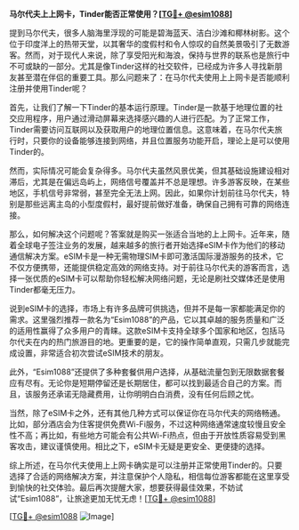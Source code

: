 **马尔代夫上上网卡，Tinder能否正常使用？[[TG💪+ @esim1088](https://t.me/s/esim1088)]**

提到马尔代夫，很多人脑海里浮现的可能是碧海蓝天、洁白沙滩和椰林树影。这个位于印度洋上的热带天堂，以其奢华的度假村和令人惊叹的自然美景吸引了无数游客。然而，对于现代人来说，除了享受阳光和海浪，保持与世界的联系也是旅行中不可或缺的一部分。尤其是像Tinder这样的社交软件，已经成为许多人寻找新朋友甚至潜在伴侣的重要工具。那么问题来了：在马尔代夫使用上上网卡是否能顺利注册并使用Tinder呢？

首先，让我们了解一下Tinder的基本运行原理。Tinder是一款基于地理位置的社交应用程序，用户通过滑动屏幕来选择感兴趣的人进行匹配。为了正常工作，Tinder需要访问互联网以及获取用户的地理位置信息。这意味着，在马尔代夫旅行时，只要你的设备能够连接到网络，并且位置服务功能开启，理论上是可以使用Tinder的。

然而，实际情况可能会复杂得多。马尔代夫虽然风景优美，但其基础设施建设相对滞后，尤其是在偏远岛屿上，网络信号覆盖并不总是理想。许多游客反映，在某些地区，手机信号非常弱，甚至完全无法上网。因此，如果你计划前往马尔代夫，特别是那些远离主岛的小型度假村，最好提前做好准备，确保自己拥有可靠的网络连接。

那么，如何解决这个问题呢？答案就是购买一张适合当地的上上网卡。近年来，随着全球电子签注业务的发展，越来越多的旅行者开始选择eSIM卡作为他们的移动通信解决方案。eSIM卡是一种无需物理SIM卡即可激活国际漫游服务的技术，它不仅方便携带，还能提供稳定高效的网络支持。对于前往马尔代夫的游客而言，选择一张优质的eSIM卡可以帮助你轻松解决网络问题，无论是刷社交媒体还是使用Tinder都毫无压力。

说到eSIM卡的选择，市场上有许多品牌可供挑选，但并不是每一家都能满足你的需求。这里强烈推荐一款名为“Esim1088”的产品，它以其卓越的服务质量和广泛的适用性赢得了众多用户的青睐。这款eSIM卡支持全球多个国家和地区，包括马尔代夫在内的热门旅游目的地。更重要的是，它的操作简单直观，只需几步就能完成设置，非常适合初次尝试eSIM技术的朋友。

此外，“Esim1088”还提供了多种套餐供用户选择，从基础流量包到无限数据套餐应有尽有。无论你是短期停留还是长期居住，都可以找到最适合自己的方案。而且，该服务还承诺无隐藏费用，让你明明白白消费，没有任何后顾之忧。

当然，除了eSIM卡之外，还有其他几种方式可以保证你在马尔代夫的网络畅通。比如，部分酒店会为住客提供免费Wi-Fi服务，不过这种网络通常速度较慢且安全性不高；再比如，有些地方可能会有公共Wi-Fi热点，但由于开放性质容易受到黑客攻击，建议谨慎使用。相比之下，eSIM卡无疑是更安全、更便捷的选择。

综上所述，在马尔代夫使用上上网卡确实是可以注册并正常使用Tinder的。只要选择了合适的网络解决方案，并注意保护个人隐私，相信每位游客都能在这里享受到愉快的社交体验。最后再次提醒大家，想要获得最佳效果，不妨试试“Esim1088”，让旅途更加无忧无虑！[[TG💪+ @esim1088](https://t.me/s/esim1088)]

[[TG💪+ @esim1088](https://t.me/s/esim1088) ![Image](https://i.postimg.cc/4NQfJmqS/Snipaste-2025-05-13-00-14-12.png)]